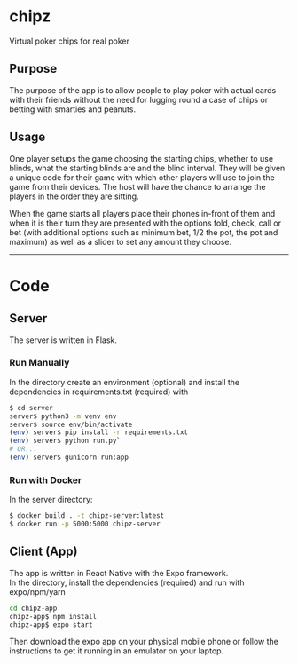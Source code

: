 # chipz
Virtual poker chips for real poker

## Purpose
The purpose of the app is to allow people to play poker with actual cards with their friends without the need for lugging round a case of chips or betting with smarties and peanuts.

## Usage
One player setups the game choosing the starting chips, whether to use blinds, what the starting blinds are and the blind interval. They will be given a unique code for their game with which other players will use to join the game from their devices.
The host will have the chance to arrange the players in the order they are sitting.

When the game starts all players place their phones in-front of them and when it is their turn they are presented with the options fold, check, call or bet (with additional options such as minimum bet, 1/2 the pot, the pot and maximum) as well as a slider to set any amount they choose.

---

# Code
## Server
The server is written in Flask.
### Run Manually
In the directory create an environment (optional) and install the dependencies in requirements.txt (required) with
```bash
$ cd server
server$ python3 -m venv env
server$ source env/bin/activate
(env) server$ pip install -r requirements.txt
(env) server$ python run.py`
# OR...
(env) server$ gunicorn run:app
```

### Run with Docker
In the server directory:
```bash
$ docker build . -t chipz-server:latest
$ docker run -p 5000:5000 chipz-server
```

## Client (App)
The app is written in React Native with the Expo framework.  
In the directory, install the dependencies (required) and run with expo/npm/yarn
```bash
cd chipz-app
chipz-app$ npm install
chipz-app$ expo start
```
Then download the expo app on your physical mobile phone or follow the instructions to get it running in an emulator on your laptop.
